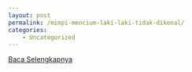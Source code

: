 ```yaml
---
layout: post
permalink: /mimpi-mencium-laki-laki-tidak-dikenal/
categories:
    - Uncategorized
---
```


[Baca Selengkapnya](/01)
